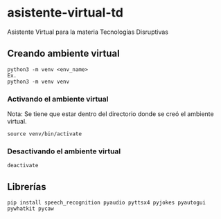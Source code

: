 # asistente-virtual-td
Asistente Virtual para la materia Tecnologías Disruptivas

## Creando ambiente virtual ##
```
python3 -m venv <env_name>
Ex.
python3 -m venv venv
```

### Activando el ambiente virtual ###
Nota: Se tiene que estar dentro del directorio donde se creó el ambiente virtual.
```
source venv/bin/activate
```

### Desactivando el ambiente virtual ###
```
deactivate
```

## Librerías ##
```
pip install speech_recognition pyaudio pyttsx4 pyjokes pyautogui pywhatkit pycaw
```